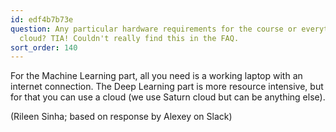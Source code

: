 ```yaml
---
id: edf4b7b73e
question: Any particular hardware requirements for the course or everything is mostly
  cloud? TIA! Couldn't really find this in the FAQ.
sort_order: 140
---
```


For the Machine Learning part, all you need is a working laptop with an internet connection. The Deep Learning part is more resource intensive, but for that you can use a cloud (we use Saturn cloud but can be anything else).

(Rileen Sinha; based on response by Alexey on Slack)

